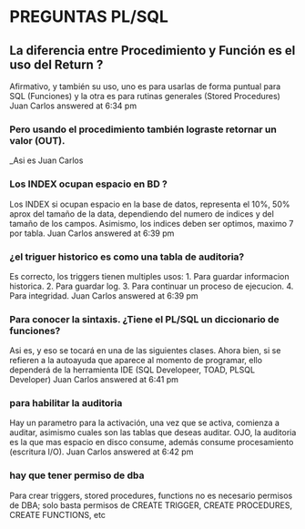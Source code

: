# **PREGUNTAS PL/SQL**

## La diferencia entre Procedimiento y Función es el uso del Return ? 



Afirmativo, y también su uso, uno es para usarlas de forma puntual para SQL (Funciones) y la otra es para rutinas generales (Stored Procedures) Juan Carlos answered at 6:34 pm
 
### Pero usando el procedimiento también lograste retornar un valor (OUT).

_Asi es Juan Carlos 

### Los INDEX ocupan espacio en BD ? 

Los INDEX si ocupan espacio en la base de datos, representa el 10%, 50% aprox del tamaño de la data, dependiendo del numero de indices y del tamaño de los campos. Asimismo, los indices deben ser optimos, maximo 7 por tabla. Juan Carlos answered at 6:39 pm

### ¿el triguer historico es como una tabla de auditoria?

Es correcto, los triggers tienen multiples usos: 1. Para guardar informacion historica.
2. Para guardar log.
3. Para continuar un proceso de ejecucion.
4. Para integridad. Juan Carlos answered at 6:39 pm

### Para conocer la sintaxis. ¿Tiene el PL/SQL un diccionario de funciones? 

 Asi es, y eso se tocará en una de las siguientes clases. Ahora bien, si se refieren a la autoayuda que aparece al momento de programar, ello dependerá de la herramienta IDE (SQL Developeer, TOAD, PLSQL Developer) Juan Carlos answered at 6:41 pm

 ### para habilitar la auditoria 
 
 Hay un parametro para la activación, una vez que se activa, comienza a auditar, asimismo cuales son las tablas que deseas auditar. OJO, la auditoria es la que mas espacio en disco consume, además consume procesamiento (escritura I/O). Juan Carlos answered at 6:42 pm

 ### hay que tener permiso de dba 

 Para crear triggers, stored procedures, functions no es necesario permisos de DBA; solo basta permisos de CREATE TRIGGER, CREATE PROCEDURES, CREATE FUNCTIONS, etc
 
